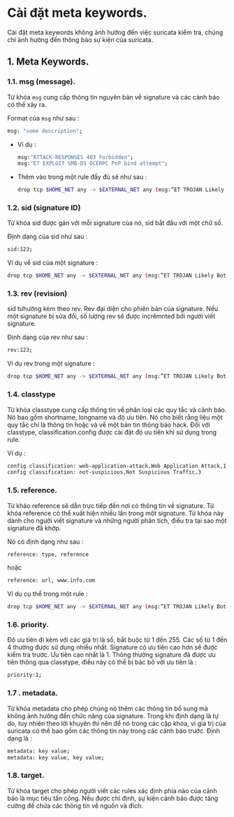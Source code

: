 # Cài đặt meta keywords.

Cài đặt meta keywords không ảnh hưởng đến việc suricata kiểm tra, chúng chỉ ảnh hưởng đến thông báo sự kiện của suricata.

## 1. Meta Keywords.

### 1.1. msg (message).

Từ khóa `msg` cung cấp thông tin nguyên bản về signature và các cảnh báo có thể xảy ra.

Format của `msg` như sau :

```sh
msg: "some description";
```

- Ví dụ : 

    ```sh
    msg:"ATTACK-RESPONSES 403 Forbidden";
    msg:"ET EXPLOIT SMB-DS DCERPC PnP bind attempt";
    ```

- Thêm vào trong một rule đầy đủ sẽ như sau :

    ```sh
    drop tcp $HOME_NET any -> $EXTERNAL_NET any (msg:”ET TROJAN Likely Bot Nick in IRC (USA +..)”; flow:established,to_server; flowbits:isset,is_proto_irc; content:”NICK “; pcre:”/NICK .*USA.*[0-9]{3,}/i”; reference:url,doc.emergingthreats.net/2008124; classtype:trojan-activity; sid:2008124; rev:2;)
    ```

### 1.2. sid (signature ID)

Từ khóa sid được gán với mỗi signature của nó, sid bắt đầu với một chữ số.

Định dạng của sid như sau :

```sh
sid:123;
```

Ví dụ về sid của một signature : 

```sh
drop tcp $HOME_NET any -> $EXTERNAL_NET any (msg:”ET TROJAN Likely Bot Nick in IRC (USA +..)”; flow:established,to_server; flowbits:isset,is_proto_irc; content:”NICK “; pcre:”/NICK .*USA.*[0-9]{3,}/i”; reference:url,doc.emergingthreats.net/2008124; classtype:trojan-activity; sid:2008124; rev:2;)
```

### 1.3. rev (revision)

sid tưhường kèm theo rev. Rev đại diện cho phiên bản của signature. Nếu một signature bị sửa đổi, số lượng rev sẽ được incrêmnted bởi người viết signature.

Định dạng của rev như sau :

```sh
rev:123;
```

Ví dụ rev trong một signature :

```sh
drop tcp $HOME_NET any -> $EXTERNAL_NET any (msg:”ET TROJAN Likely Bot Nick in IRC (USA +..)”; flow:established,to_server; flowbits:isset,is_proto_irc; content:”NICK “; pcre:”/NICK .*USA.*[0-9]{3,}/i”; reference:url,doc.emergingthreats.net/2008124; classtype:trojan-activity; sid:2008124; rev:2;)
```

### 1.4. classtype

Từ khóa classtype cung cấp thông tin về phân loại các quy tắc và cảnh báo. Nó bao gồm shortname, longname và độ ưu tiên. Nó cho biết rằng liệu một quy tắc chỉ là thông tin hoặc và về một bản tin thông báo hack. Đối với classtype, classification.config được cài đặt độ ưu tiên khi sử dụng trong rule.

Ví dụ :

```sh
config classification: web-application-attack,Web Application Attack,1
config classification: not-suspicious,Not Suspicious Traffic,3
```

### 1.5. reference.

Từ kháo reference sẽ dẫn trực tiếp đến nơi có thông tin về signature. Từ khóa reference có thể xuất hiện nhiều lần trong một signature. Từ khóa này dành cho người viết signature và những người phân tích, điều tra tại sao một signature đã khớp.

Nó có định dạng như sau :

```sh
reference: type, reference
```

hoặc 

```sh
reference: url, www.info.com
```

Ví dụ cụ thể trong một rule :

```sh
drop tcp $HOME_NET any -> $EXTERNAL_NET any (msg:”ET TROJAN Likely Bot Nick in IRC (USA +..)”; flow:established,to_server; flowbits:isset,is_proto_irc; content:”NICK “; pcre:”/NICK .*USA.*[0-9]{3,}/i”; reference:url,doc.emergingthreats.net/2008124; classtype:trojan-activity; sid:2008124; rev:2;)
```

### 1.6. priority.

Độ ưu tiên đi kèm với các giá trị là số, bắt buộc từ 1 đến 255. Các số từ 1 đến 4 thường được sử dụng nhiều nhất. Signature có ưu tiên cao hơn sẽ được kiểm tra trước. Ưu tiên cao nhất là 1. Thông thường signature đã được ưu tiên thông qua classtype, điều này có thể bị bác bỏ với ưu tiên là :

```sh
priority:1;
```

### 1.7 . metadata.

Từ khóa metadata cho phép chúng nó thêm các thông tin bổ sung mà không ảnh hưởng đến chức năng của signature. Trong khi định dạng là tự do, tuy nhiên theo lời khuyên thì nên để nó trong các cặp khóa, vì gia trị của suricata có thể bao gồm các thông tin này trong các cảnh báo trước. Định dạng là : 

```sh
metadata: key value;
metadata: key value, key value;
```

### 1.8. target.

Từ khóa target cho phép người viết các rules xác định phía nào của cảnh báo là mục tiêu tấn công. Nếu được chỉ định, sự kiện cảnh báo được tăng cường để chứa các thông tin về nguồn và đích.